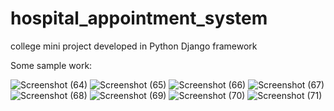 # hospital_appointment_system
college mini project developed in Python Django framework

Some sample work:

![Screenshot (64)](https://user-images.githubusercontent.com/89134802/180159878-7ef4f4b3-2eb4-4011-b75d-083b0ec410cc.png)
![Screenshot (65)](https://user-images.githubusercontent.com/89134802/180159951-e42e8529-7b5a-4740-b69e-6abf0c5a64b6.png)
![Screenshot (66)](https://user-images.githubusercontent.com/89134802/180159989-f47cbc55-a5ca-4af6-8d3a-31b27b2af0f1.png)
![Screenshot (67)](https://user-images.githubusercontent.com/89134802/180160079-2ad2de6f-f5f3-4b90-80c5-474e8093a274.png)
![Screenshot (68)](https://user-images.githubusercontent.com/89134802/180160028-3f1b76bf-16c2-4687-b8e1-049b7edba82c.png)
![Screenshot (69)](https://user-images.githubusercontent.com/89134802/180160115-afb1ab13-3271-4af6-ab36-93b5ab5adc60.png)
![Screenshot (70)](https://user-images.githubusercontent.com/89134802/180160145-8276c9f8-187b-4cdc-bdb5-06172012e7b0.png)
![Screenshot (71)](https://user-images.githubusercontent.com/89134802/180160162-4e37d53b-bc67-452b-b4fc-3f39d91642d4.png)
